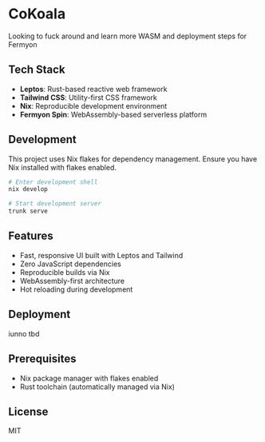 # CoKoala

Looking to fuck around and learn more WASM and deployment steps for Fermyon

## Tech Stack
- **Leptos**: Rust-based reactive web framework
- **Tailwind CSS**: Utility-first CSS framework
- **Nix**: Reproducible development environment
- **Fermyon Spin**: WebAssembly-based serverless platform

## Development
This project uses Nix flakes for dependency management. Ensure you have Nix installed with flakes enabled.

```bash
# Enter development shell
nix develop

# Start development server
trunk serve
```

## Features
- Fast, responsive UI built with Leptos and Tailwind
- Zero JavaScript dependencies
- Reproducible builds via Nix
- WebAssembly-first architecture
- Hot reloading during development

## Deployment

iunno tbd 

## Prerequisites
- Nix package manager with flakes enabled
- Rust toolchain (automatically managed via Nix)

## License
MIT
